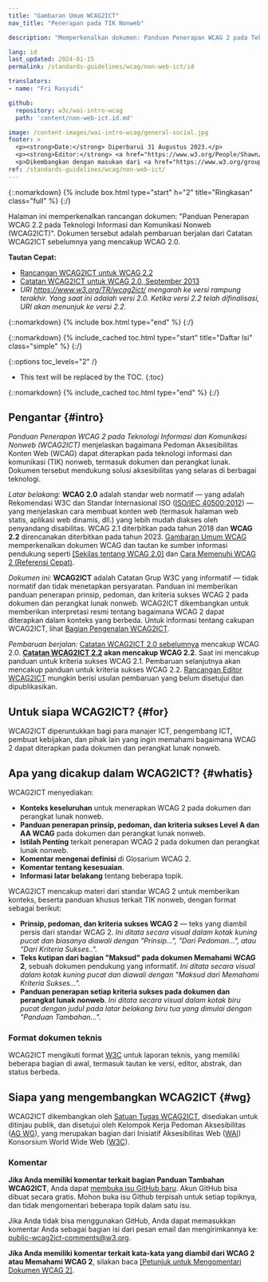 ```yaml
---
title: "Gambaran Umum WCAG2ICT"
nav_title: "Penerapan pada TIK Nonweb"

description: "Memperkenalkan dokumen: Panduan Penerapan WCAG 2 pada Teknologi Informasi dan Komunikasi Nonweb (WCAG2ICT)."

lang: id
last_updated: 2024-01-15
permalink: /standards-guidelines/wcag/non-web-ict/id

translators:
- name: "Fri Rasyidi"

github:
  repository: w3c/wai-intro-wcag
  path: 'content/non-web-ict.id.md'

image: /content-images/wai-intro-wcag/general-social.jpg
footer: >
  <p><strong>Date:</strong> Diperbarui 31 Augustus 2023.</p>
  <p><strong>Editor:</strong> <a href="https://www.w3.org/People/Shawn/">Shawn Lawton Henry</a>. Kontributor: Mary Jo Mueller, Judy Brewer, dan Daniel Montalvo.</p>
  <p>Dikembangkan dengan masukan dari <a href="https://www.w3.org/groups/tf/wcag2ict/">Satuan Tugas WCAG2ICT</a> dan Kelompok Kerja Edukasi dan Pendampingan (<a href="https://www.w3.org/groups/wg/eowg/">EOWG</a>).</p>
ref: /standards-guidelines/wcag/non-web-ict/
---
```


{::nomarkdown}
{% include box.html type="start" h="2" title="Ringkasan" class="full" %}
{:/}

Halaman ini memperkenalkan rancangan dokumen: "Panduan Penerapan WCAG 2.2 pada Teknologi Informasi dan Komunikasi Nonweb (WCAG2ICT)". Dokumen tersebut adalah pembaruan berjalan dari Catatan WCAG2ICT sebelumnya yang mencakup WCAG 2.0.

**Tautan Cepat:**
* [Rancangan WCAG2ICT untuk WCAG 2.2](https://www.w3.org/TR/wcag2ict-22/)
* [Catatan WCAG2ICT untuk WCAG 2.0, September 2013](https://www.w3.org/TR/wcag2ict-20/)
* _URI https://www.w3.org/TR/wcag2ict/ mengarah ke versi rampung terakhir. Yang saat ini adalah versi 2.0. Ketika versi 2.2 telah difinalisasi, URI akan menunjuk ke versi 2.2._

{::nomarkdown}
{% include box.html type="end" %}
{:/}

{::nomarkdown}
{% include_cached toc.html type="start" title="Daftar Isi" class="simple" %}
{:/}

{::options toc_levels="2" /}

-   This text will be replaced by the TOC.
{:toc}

{::nomarkdown}
{% include_cached toc.html type="end" %}
{:/}

## Pengantar {#intro}

<cite>Panduan Penerapan WCAG 2 pada Teknologi Informasi dan Komunikasi Nonweb (WCAG2ICT)</cite> menjelaskan bagaimana Pedoman Aksesibilitas Konten Web (WCAG) dapat diterapkan pada teknologi informasi dan komunikasi (TIK) nonweb, termasuk dokumen dan perangkat lunak. Dokumen tersebut mendukung solusi aksesibilitas yang selaras di berbagai teknologi.

*Latar belakang:* **WCAG 2.0** adalah standar web normatif — yang adalah Rekomendasi W3C dan Standar Internasional ISO ([ISO/IEC 40500:2012](https://www.w3.org/QA/2012/10/wcag_20_is_now_also_isoiec_405.html)) — yang menjelaskan cara membuat konten web (termasuk halaman web statis, aplikasi web dinamis, dll.) yang lebih mudah diakses oleh penyandang disabilitas. WCAG 2.1 diterbitkan pada tahun 2018 dan **WCAG 2.2** direncanakan diterbitkan pada tahun 2023. [Gambaran Umum WCAG](/standards-guidelines/wcag/) memperkenalkan dokumen WCAG dan tautan ke sumber informasi pendukung seperti [[Sekilas tentang WCAG 2.0]](/standards-guidelines/wcag/20/glance/) dan [Cara Memenuhi WCAG 2 (Referensi Cepat)](https://www.w3.org/WAI/WCAG20/quickref/).

*Dokumen ini:* **WCAG2ICT** adalah Catatan Grup W3C yang informatif — tidak normatif dan tidak menetapkan persyaratan. Panduan ini memberikan panduan penerapan prinsip, pedoman, dan kriteria sukses WCAG 2 pada dokumen dan perangkat lunak nonweb. WCAG2ICT dikembangkan untuk memberikan interpretasi resmi tentang bagaimana WCAG 2 dapat diterapkan dalam konteks yang berbeda. Untuk informasi tentang cakupan WCAG2ICT, lihat [Bagian Pengenalan WCAG2ICT](https://www.w3.org/TR/wcag2ict/#intro).

*Pembaruan berjalan:* [Catatan WCAG2ICT 2.0 sebelumnya](https://www.w3.org/TR/wcag2ict-20/) mencakup WCAG 2.0. **[Catatan WCAG2ICT 2.2](https://www.w3.org/TR/wcag2ict-22/) akan mencakup WCAG 2.2**. Saat ini mencakup panduan untuk kriteria sukses WCAG 2.1. Pembaruan selanjutnya akan mencakup panduan untuk kriteria sukses WCAG 2.2. [Rancangan Editor WCAG2ICT](https://w3c.github.io/wcag2ict) mungkin berisi usulan pembaruan yang belum disetujui dan dipublikasikan.

## Untuk siapa WCAG2ICT? {#for}

WCAG2ICT diperuntukkan bagi para manajer ICT, pengembang ICT, pembuat kebijakan, dan pihak lain yang ingin memahami bagaimana WCAG 2 dapat diterapkan pada dokumen dan perangkat lunak nonweb.

## Apa yang dicakup dalam WCAG2ICT? {#whatis}

WCAG2ICT menyediakan:

-   **Konteks keseluruhan** untuk menerapkan WCAG 2 pada dokumen dan perangkat lunak nonweb.
-   **Panduan penerapan prinsip, pedoman, dan kriteria sukses Level A dan AA WCAG** pada dokumen dan perangkat lunak nonweb.
-   **Istilah Penting** terkait penerapan WCAG 2 pada dokumen dan perangkat lunak nonweb.
-   **Komentar mengenai definisi** di Glosarium WCAG 2.
-   **Komentar tentang kesesuaian**.
-   **Informasi latar belakang** tentang beberapa topik.

WCAG2ICT mencakup materi dari standar WCAG 2 untuk memberikan konteks, beserta panduan khusus terkait TIK nonweb, dengan format sebagai berikut:

- **Prinsip, pedoman, dan kriteria sukses WCAG 2** — teks yang diambil persis dari standar WCAG 2. *Ini ditata secara visual dalam kotak kuning pucat dan biasanya diawali dengan "Prinsip...", "Dari Pedoman...", atau "Dari Kriteria Sukses..".*
- **Teks kutipan dari bagian "Maksud" pada dokumen Memahami WCAG 2**, sebuah dokumen pendukung yang informatif. *Ini ditata secara visual dalam kotak kuning pucat dan diawali dengan "Maksud dari Memahami Kriteria Sukses...".*
- **Panduan penerapan setiap kriteria sukses pada dokumen dan perangkat lunak nonweb**. *Ini ditata secara visual dalam kotak biru pucat dengan judul pada latar belakang biru tua yang dimulai dengan "Panduan Tambahan...".*

### Format dokumen teknis

WCAG2ICT mengikuti format [W3C](https://www.w3.org) untuk laporan teknis, yang memiliki beberapa bagian di awal, termasuk tautan ke versi, editor, abstrak, dan status berbeda.

## Siapa yang mengembangkan WCAG2ICT {#wg}

WCAG2ICT dikembangkan oleh [Satuan Tugas WCAG2ICT](https://www.w3.org/WAI/GL/WCAG2ICT-TF/), disediakan untuk ditinjau publik, dan disetujui oleh Kelompok Kerja Pedoman Aksesibilitas ([AG WG]( https://www.w3.org/WAI/GL/)), yang merupakan bagian dari Inisiatif Aksesibilitas Web ([WAI](https://www.w3.org/WAI/)) Konsorsium World Wide Web ([W3C](https://www.w3.org/)).

### Komentar

**Jika Anda memiliki komentar terkait bagian Panduan Tambahan WCAG2ICT**, Anda dapat [membuka isu GitHub baru](https://github.com/w3c/wcag2ict/issues/new). Akun GitHub bisa dibuat secara gratis. Mohon buka isu Github terpisah untuk setiap topiknya, dan tidak mengomentari beberapa topik dalam satu isu.

Jika Anda tidak bisa menggunakan GitHub, Anda dapat memasukkan komentar Anda sebagai bagian isi dari pesan email dan mengirimkannya ke: <public-wcag2ict-comments@w3.org>.

**Jika Anda memiliki komentar terkait kata-kata yang diambil dari WCAG 2 atau Memahami WCAG 2**, silakan baca [[Petunjuk untuk Mengomentari Dokumen WCAG 2]](/standards-guidelines/wcag/commenting/).
